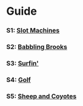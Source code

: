 # Guide

### S1: [Slot Machines](S1.py)

### S2: [Babbling Brooks](S2.py)

### S3: [Surfin'](S3.py)

### S4: [Golf](S4.py)

### S5: [Sheep and Coyotes](S5.py)
